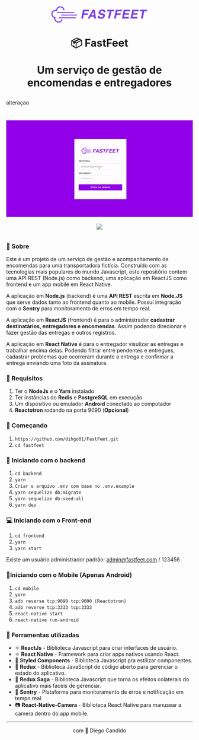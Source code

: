 <h1 align="center">
  <p><img src='./img/logo.png' height="44"></p>
  📦 FastFeet
  <p>Um serviço de gestão de encomendas e entregadores</p>
</h1>
alteraçao

<h1 align="center">
  <p align="center">
    <img src='./img/desktop.gif'>
    <img src="./img/mobile.gif" height="310">
  </p>
    
</h1>


### 📜 Sobre
Este é um projeto de um serviço de gestão e acompanhamento de encomendas para uma transportadora fictícia. Construído com as tecnologias mais populares do mundo Javascript, este repositório contem uma API REST (Node.js) como backend, uma aplicação em ReactJS como frontend e um app mobile em React Native.

A aplicação em **Node.js** (backend) é uma **API REST** escrita em **Node.JS** que serve dados tanto ao frontend quanto ao mobile. Possuí integração com o **Sentry** para monitoramento de erros em tempo real.

A aplicação em **ReactJS** (frontend) é para o administrador **cadastrar destinatários, entregadores e encomendas**. Assim podendo direcionar e fazer gestão das entregas e outros registros.

A aplicação em **React Native** é para o entregador visulizar as entregas e trabalhar encima delas. Podendo filtrar entre pendentes e entregues, cadastrar problemas que ocorreram durante a entrega e confirmar a entrega enviando uma foto da assinatura.

### 🔽 Requisitos
1. Ter o **NodeJs** e o **Yarn** instalado
2. Ter instâncias do **Redis** e **PostgreSQL** em execução
3. Um dispositivo ou emulador **Android** conectado ao computador
4. **Reactotron** rodando na porta 9090 (**Opcional**)

### :rocket: Começando
1. ``https://github.com/dihgo01/FastFeet.git``
2. ``cd fastfeet``

### :rocket: Iniciando com o backend
1. ``cd backend``
2. ``yarn``
3. ``Criar o arquivo .env com base no .env.example``
4. ``yarn sequelize db:migrate``
5. ``yarn sequelize db:seed:all``
6. ``yarn dev``

### 💻 Iniciando com o Front-end 
1. ``cd frontend``
2. ``yarn``
3. ``yarn start``

Existe um usuário administrador padrão: admin@fastfeet.com / 123456

### 📱Iniciando com o Mobile (Apenas Android)
1. ``cd mobile``
2. ``yarn``
3. ``adb reverse tcp:9090 tcp:9090 (Reactotron)``
4. ``adb reverse tcp:3333 tcp:3333``
5. ``react-native start``
6. ``react-native run-android``

### 🧰  Ferramentas utilizadas
- ⚛️ **ReactJs** - Biblioteca Javascript para criar interfaces de usuário.
- ⚛️ **React Native** - Framework para criar apps nativos usando React.
- 💅 **Styled Components** - Biblioteca Javascript pra estilizar componentes.
- 🔁 **Redux** - Biblioteca JavaScript de código aberto para gerenciar o estado do aplicativo.
- 🔂 **Redux Saga** - Biblioteca Javascript que torna os efeitos colaterais do aplicativo mais faceis de gerenciar.
- 📛 **Sentry** - Plataforma para monitoramento de erros e notificação em tempo real.
- 📷 **React-Native-Camera** - Biblioteca React Native para manusear a camera dentro do app mobile. 

<hr>
<p align="center"> com 💜 Diego Candido</p>
